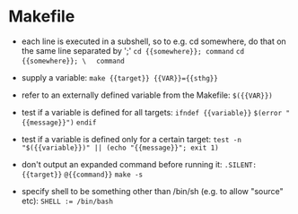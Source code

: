 # Makefile

- each line is executed in a subshell, so to e.g. cd somewhere, do that on the same line separated by ';'
`cd {{somewhere}}; command`
`cd {{somewhere}}; \`
`  command`

- supply a variable:
`make {{target}} {{VAR}}={{sthg}}`

- refer to an externally defined variable from the Makefile:
`$({{VAR}})`

- test if a variable is defined for all targets:
`ifndef {{variable}}`
`$(error "{{message}}")`
`endif`

- test if a variable is defined only for a certain target:
`test -n "$({{variable}})" || (echo "{{message}}"; exit 1)`

- don't output an expanded command before running it:
`.SILENT: {{target}}`
`@{{command}}`
`make -s`

- specify shell to be something other than /bin/sh (e.g. to allow "source" etc):
`SHELL := /bin/bash`
